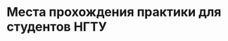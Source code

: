 # Места прохождения практики для студентов НГТУ
<html>
<head>
<meta http-equiv='Content-Type' content='text/html; charset=utf8'>
<link rel="stylesheet" href="http://sergey-oganesyan.ru/wp-content/uploads/2014/01/stylepromer.css" type="text/css" />
<title>Всплывающее окно на javascript - Seo блог sergey-oganesyan.ru</title>
<style type="text/css">
	
	#wrap{
		display: none;
		opacity: 0.8;
		position: fixed;
		left: 0;
		right: 0;
		top: 0;
		bottom: 0;
		padding: 16px;
		background-color: rgba(1, 1, 1, 0.725);
		z-index: 100;
		overflow: auto;
	}
	
	#window{
		width: 400px;
		height: 400px;
		margin: 50px auto;
		display: none;
		background: #fff;
		z-index: 200;
		position: fixed;
		left: 0;
		right: 0;
		top: 0;
		bottom: 0;
		padding: 16px;
	}
	
	.close{
		margin-left: 364px;
		margin-top: 4px;
		cursor: pointer;
	}
	
</style>
</head>
<body>
		<script type="text/javascript">

					//Функция показа
			function show(state){

					document.getElementById('window').style.display = state;			
					document.getElementById('wrap').style.display = state; 			
			}
			
		</script>
					<!-- Задний прозрачный фон-->
		<div onclick="show('none')" id="wrap"></div>

					<!-- Само окно-->
			<div id="window">
						
						 <!-- Картинка крестика-->
				<img class="close" onclick="show('none')" src="http://sergey-oganesyan.ru/wp-content/uploads/2014/01/close.png">
					
						<!-- Картинка ipad'a-->
				<img  style="margin: 20px 0 0 50px;" src="http://sergey-oganesyan.ru/wp-content/uploads/2014/01/ipad.png">
				
				<center>
							
					<a href="http://sergey-oganesyan.ru/javascript-s-primerami/kak-sdelat-vsplyvayushee-okno.html" class="myButton">Вернуться к статье</a> 
					<a class="myButton" href="http://sergey-oganesyan.ru/">sergey-oganesyan.ru</a>
				</center>
				
			</div>

		<center><button class="myButton" onclick="show('block')">Показать окно</button></center>	
  <meta charset="utf-8">
<select><option selected> Выберите тип сортировки компаний:</option>
<option>По наименованию факультета</option>
<option button class="myButton" onclick="show('block')">Показать окно button></option>
<option>По наименованию направления обучения</option></select>
</body>
</html>

